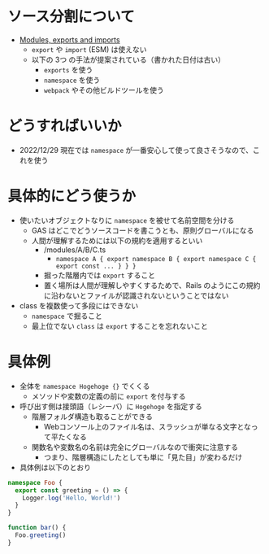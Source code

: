 # ソース分割について
- [Modules, exports and imports](https://github.com/google/clasp/blob/master/docs/typescript.md#modules-exports-and-imports)
  - `export` や `import` (ESM) は使えない
  - 以下の 3つ の手法が提案されている（書かれた日付は古い）
    - `exports` を使う
    - `namespace` を使う
    - `webpack` やその他ビルドツールを使う

# どうすればいいか
- 2022/12/29 現在では `namespace` が一番安心して使って良さそうなので、これを使う

# 具体的にどう使うか
- 使いたいオブジェクトなりに `namespace` を被せて名前空間を分ける
  - GAS はどこでどうソースコードを書こうとも、原則グローバルになる
  - 人間が理解するためには以下の規約を適用するといい
    - /modules/A/B/C.ts
      - `namespace A { export namespace B { export namespace C { export const ... } } }`
    - 掘った階層内では `export` すること
    - 置く場所は人間が理解しやすくするためで、Rails のようにこの規約に沿わないとファイルが認識されないということではない
- class を複数使って多段にはできない
  - `namespace` で掘ること
  - 最上位でない `class` は `export` することを忘れないこと

# 具体例
- 全体を `namespace Hogehoge {}` でくくる
  - メソッドや変数の定義の前に `export` を付与する
- 呼び出す側は接頭語（レシーバ）に `Hogehoge` を指定する
  - 階層フォルダ構造も取ることができる
    - Webコンソール上のファイル名は、スラッシュが単なる文字となって平たくなる
  - 関数名や変数名の名前は完全にグローバルなので衝突に注意する
    - つまり、階層構造にしたとしても単に「見た目」が変わるだけ
- 具体例は以下のとおり

```typescript:Foo.ts
namespace Foo {
  export const greeting = () => {
    Logger.log('Hello, World!')
  }
}
```

```typescript:bar.ts
function bar() {
  Foo.greeting()
}
```
